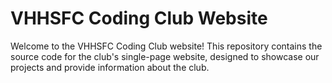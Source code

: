 # VHHSFC Coding Club Website

Welcome to the VHHSFC Coding Club website! This repository contains the source code for the club's single-page website, designed to showcase our projects and provide information about the club.

